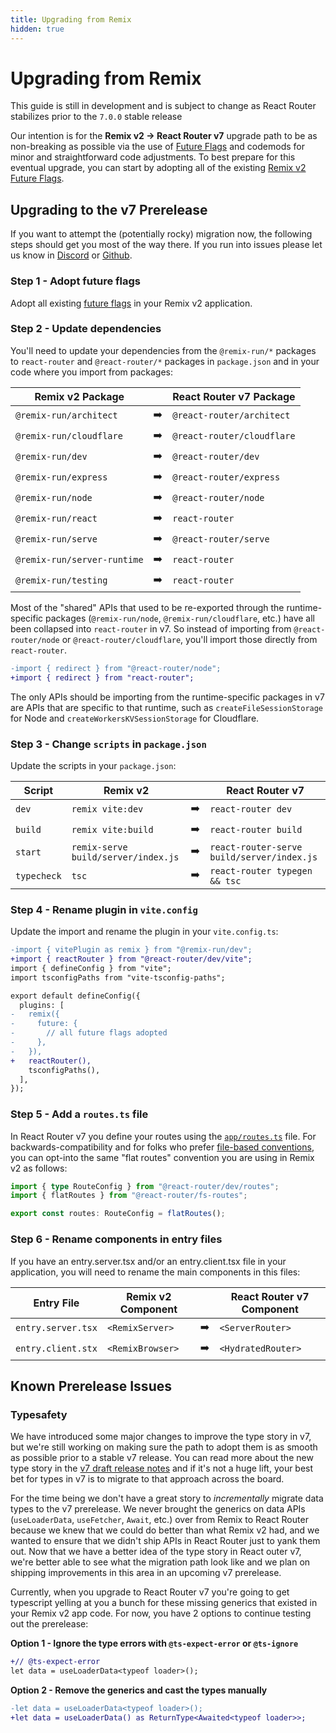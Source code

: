 ```yaml
---
title: Upgrading from Remix
hidden: true
---
```


# Upgrading from Remix

<docs-warning>This guide is still in development and is subject to change as React Router stabilizes prior to the `7.0.0` stable release</docs-warning>

Our intention is for the **Remix v2 -> React Router v7** upgrade path to be as non-breaking as possible via the use of [Future Flags][future-flags] and codemods for minor and straightforward code adjustments. To best prepare for this eventual upgrade, you can start by adopting all of the existing [Remix v2 Future Flags][v2-future-flags].

## Upgrading to the v7 Prerelease

If you want to attempt the (potentially rocky) migration now, the following steps should get you most of the way there. If you run into issues please let us know in [Discord][remix-discord] or [Github][github-new-issue].

### Step 1 - Adopt future flags

Adopt all existing [future flags][v2-future-flags] in your Remix v2 application.

### Step 2 - Update dependencies

You'll need to update your dependencies from the `@remix-run/*` packages to `react-router` and `@react-router/*` packages in `package.json` and in your code where you import from packages:

| Remix v2 Package            |     | React Router v7 Package    |
| --------------------------- | --- | -------------------------- |
| `@remix-run/architect`      | ➡️  | `@react-router/architect`  |
| `@remix-run/cloudflare`     | ➡️  | `@react-router/cloudflare` |
| `@remix-run/dev`            | ➡️  | `@react-router/dev`        |
| `@remix-run/express`        | ➡️  | `@react-router/express`    |
| `@remix-run/node`           | ➡️  | `@react-router/node`       |
| `@remix-run/react`          | ➡️  | `react-router`             |
| `@remix-run/serve`          | ➡️  | `@react-router/serve`      |
| `@remix-run/server-runtime` | ➡️  | `react-router`             |
| `@remix-run/testing`        | ➡️  | `react-router`             |

Most of the "shared" APIs that used to be re-exported through the runtime-specific packages (`@remix-run/node`, `@remix-run/cloudflare`, etc.) have all been collapsed into `react-router` in v7. So instead of importing from `@react-router/node` or `@react-router/cloudflare`, you'll import those directly from `react-router`.

```diff
-import { redirect } from "@react-router/node";
+import { redirect } from "react-router";
```

The only APIs should be importing from the runtime-specific packages in v7 are APIs that are specific to that runtime, such as `createFileSessionStorage` for Node and `createWorkersKVSessionStorage` for Cloudflare.

### Step 3 - Change `scripts` in `package.json`

Update the scripts in your `package.json`:

| Script      | Remix v2                            |     | React Router v7                            |
| ----------- | ----------------------------------- | --- | ------------------------------------------ |
| `dev`       | `remix vite:dev`                    | ➡️  | `react-router dev`                         |
| `build`     | `remix vite:build`                  | ➡️  | `react-router build`                       |
| `start`     | `remix-serve build/server/index.js` | ➡️  | `react-router-serve build/server/index.js` |
| `typecheck` | `tsc`                               | ➡️  | `react-router typegen && tsc`              |

### Step 4 - Rename plugin in `vite.config`

Update the import and rename the plugin in your `vite.config.ts`:

```diff
-import { vitePlugin as remix } from "@remix-run/dev";
+import { reactRouter } from "@react-router/dev/vite";
import { defineConfig } from "vite";
import tsconfigPaths from "vite-tsconfig-paths";

export default defineConfig({
  plugins: [
-   remix({
-     future: {
-       // all future flags adopted
-     },
-   }),
+   reactRouter(),
    tsconfigPaths(),
  ],
});
```

### Step 5 - Add a `routes.ts` file

In React Router v7 you define your routes using the [`app/routes.ts`][routing] file. For backwards-compatibility and for folks who prefer [file-based conventions][fs-routing], you can opt-into the same "flat routes" convention you are using in Remix v2 as follows:

```ts filename=app/routes.ts
import { type RouteConfig } from "@react-router/dev/routes";
import { flatRoutes } from "@react-router/fs-routes";

export const routes: RouteConfig = flatRoutes();
```

### Step 6 - Rename components in entry files

If you have an entry.server.tsx and/or an entry.client.tsx file in your application, you will need to rename the main components in this files:

| Entry File         | Remix v2 Component |     | React Router v7 Component |
| ------------------ | ------------------ | --- | ------------------------- |
| `entry.server.tsx` | `<RemixServer>`    | ➡️  | `<ServerRouter>`          |
| `entry.client.stx` | `<RemixBrowser>`   | ➡️  | `<HydratedRouter>`        |

## Known Prerelease Issues

### Typesafety

We have introduced some major changes to improve the type story in v7, but we're still working on making sure the path to adopt them is as smooth as possible prior to a stable v7 release. You can read more about the new type story in the [v7 draft release notes][v7-changelog-types] and if it's not a huge lift, your best bet for types in v7 is to migrate to that approach across the board.

For the time being we don't have a great story to _incrementally_ migrate data types to the v7 prerelease. We never brought the generics on data APIs (`useLoaderData`, `useFetcher`, `Await`, etc.) over from Remix to React Router because we knew that we could do better than what Remix v2 had, and we wanted to ensure that we didn't ship APIs in React Router just to yank them out. Now that we have a better idea of the type story in React outer v7, we're better able to see what the migration path look like and we plan on shipping improvements in this area in an upcoming v7 prerelease.

Currently, when you upgrade to React Router v7 you're going to get typescript yelling at you a bunch for these missing generics that existed in your Remix v2 app code. For now, you have 2 options to continue testing out the prerelease:

**Option 1 - Ignore the type errors with `@ts-expect-error` or `@ts-ignore`**

```diff
+// @ts-expect-error
let data = useLoaderData<typeof loader>();
```

**Option 2 - Remove the generics and cast the types manually**

```diff
-let data = useLoaderData<typeof loader>();
+let data = useLoaderData() as ReturnType<Awaited<typeof loader>>;
```

[future-flags]: ../community/api-development-strategy
[v2-future-flags]: https://remix.run/docs/start/future-flags
[remix-discord]: https://rmx.as/discord
[github-new-issue]: https://github.com/remix-run/react-router/issues/new/choose
[routing]: ../start/routing
[fs-routing]: ../misc/file-route-conventions
[v7-changelog-types]: https://github.com/remix-run/react-router/blob/release-next/CHANGELOG.md#typesafety-improvements
